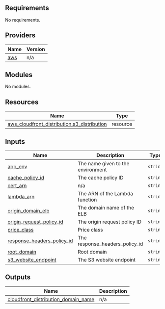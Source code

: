 <!-- BEGIN_TF_DOCS -->
## Requirements

No requirements.

## Providers

| Name | Version |
|------|---------|
| <a name="provider_aws"></a> [aws](#provider\_aws) | n/a |

## Modules

No modules.

## Resources

| Name | Type |
|------|------|
| [aws_cloudfront_distribution.s3_distribution](https://registry.terraform.io/providers/hashicorp/aws/latest/docs/resources/cloudfront_distribution) | resource |

## Inputs

| Name | Description | Type | Default | Required |
|------|-------------|------|---------|:--------:|
| <a name="input_app_env"></a> [app\_env](#input\_app\_env) | The name given to the environment | `string` | `null` | no |
| <a name="input_cache_policy_id"></a> [cache\_policy\_id](#input\_cache\_policy\_id) | The cache policy ID | `string` | `""` | no |
| <a name="input_cert_arn"></a> [cert\_arn](#input\_cert\_arn) | n/a | `string` | n/a | yes |
| <a name="input_lambda_arn"></a> [lambda\_arn](#input\_lambda\_arn) | The ARN of the Lambda function | `string` | `""` | no |
| <a name="input_origin_domain_elb"></a> [origin\_domain\_elb](#input\_origin\_domain\_elb) | The domain name of the ELB | `string` | n/a | yes |
| <a name="input_origin_request_policy_id"></a> [origin\_request\_policy\_id](#input\_origin\_request\_policy\_id) | The origin request policy ID | `string` | `""` | no |
| <a name="input_price_class"></a> [price\_class](#input\_price\_class) | Price class | `string` | `"PriceClass_All"` | no |
| <a name="input_response_headers_policy_id"></a> [response\_headers\_policy\_id](#input\_response\_headers\_policy\_id) | The response\_headers\_policy\_id | `string` | `""` | no |
| <a name="input_root_domain"></a> [root\_domain](#input\_root\_domain) | Root domain | `string` | n/a | yes |
| <a name="input_s3_website_endpoint"></a> [s3\_website\_endpoint](#input\_s3\_website\_endpoint) | The S3 website endpoint | `string` | `""` | no |

## Outputs

| Name | Description |
|------|-------------|
| <a name="output_cloudfront_distribution_domain_name"></a> [cloudfront\_distribution\_domain\_name](#output\_cloudfront\_distribution\_domain\_name) | n/a |
<!-- END_TF_DOCS -->